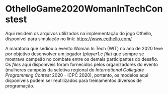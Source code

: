 # OthelloGame2020WomanInTechConstest

Aqui residem os arquivos utilizados na implementação do jogo Othello, disponível para simulação no link: https://www.eothello.com/

A maratona que sediou o evento Woman In Tech (WIT) no ano de 2020 teve por objetivo desenvolver um jogador (_player1.c file_) que sempre se mostrava campeão no combate entre os demais participantes do desafio. Os _files_ aqui disponíveis foram fornecidos pelos organizadores do evento (mulheres campeãs da seletiva regional do _International Collegiate Programming Contest_ 2020 - ICPC 2020), portanto, os modelos aqui disponíveis podem ser reutilizados para treinamentos diversos de programação.
